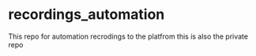 # recordings_automation
This repo for automation recrodings to the platfrom this is also the private repo
